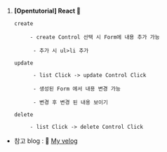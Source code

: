 1. __[Opentutorial] React 👀__

    `create` 
    
            - create Control 선택 시 Form에 내용 추가 가능
    
             - 추가 시 ul>li 추가

    `update` 
    
             - list Click -> update Control Click
    
             - 생성된 Form 에서 내용 변경 가능
             
             - 변경 후 변경 된 내용 보이기

    `delete` 
    
            - list Click -> delete Control Click
            

* 참고 blog : 🔗 [My velog](https://velog.io/@dev_glennn/series/%EC%83%9D%ED%99%9C%EC%BD%94%EB%94%A9React "생활코딩")
